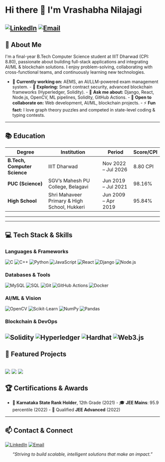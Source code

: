 <!--  Complete GitHub Profile README for Vrashabha Nilajagi-->
# Hi there 👋 I'm **Vrashabha Nilajagi**
[![LinkedIn](https://img.shields.io/badge/LinkedIn-0077B5?logo=linkedin&logoColor=white&style=for-the-badge)](https://www.linkedin.com/in/vrashabha-nilajagi/) [![Email](https://img.shields.io/badge/Email-D14836?logo=gmail&logoColor=white&style=for-the-badge)](mailto:vrashabhanilajagi1@gmail.com) 
---
## 🚀 About Me
I'm a final-year B.Tech Computer Science student at IIIT Dharwad (CPI: 8.80), passionate about building full-stack applications and integrating AI/ML & blockchain solutions. I enjoy problem-solving, collaborating with cross-functional teams, and continuously learning new technologies.
- 🔭 **Currently working on:** AEMS, an AI/LLM-powered exam management system.  - 🌱 **Exploring:** Smart contract security, advanced blockchain frameworks (Hyperledger, Solidity).  - 💬 **Ask me about:** Django, React, Node.js, OpenCV, ML pipelines, Solidity, GitHub Actions.  - 👯 **Open to collaborate on:** Web development, AI/ML, blockchain projects.  - ⚡ **Fun fact:** I love graph theory puzzles and competed in state-level coding & typing contests.  
---
## 📚 Education

| Degree                       | Institution                                  | Period              | Score/CPI |
| ---------------------------- | -------------------------------------------- | ------------------- | --------- |
| **B.Tech, Computer Science** | IIIT Dharwad                                 | Nov 2022 – Jul 2026 | 8.80 CPI  |
| **PUC (Science)**            | SGV’s Mahesh PU College, Belagavi            | Jun 2019 – Jul 2021 | 98.16%    |
| **High School**              | Shri Mahaveer Primary & High School, Hukkeri | Jun 2009 – Apr 2019 | 95.84%    |

---
---
## 💻 Tech Stack & Skills
### Languages & Frameworks
![C](https://img.shields.io/badge/C-%2300599C.svg?logo=c&logoColor=white) ![C++](https://img.shields.io/badge/C++-%2300599C.svg?logo=c%2B%2B&logoColor=white) ![Python](https://img.shields.io/badge/Python-%2314354C.svg?logo=python&logoColor=white) ![JavaScript](https://img.shields.io/badge/JavaScript-%23F7DF1E.svg?logo=javascript&logoColor=black) ![React](https://img.shields.io/badge/React-%2320232a.svg?logo=react&logoColor=%2361DAFB) ![Django](https://img.shields.io/badge/Django-%23092E20.svg?logo=django&logoColor=white) ![Node.js](https://img.shields.io/badge/Node.js-%2343853D.svg?logo=node.js&logoColor=white)
### Databases & Tools
![MySQL](https://img.shields.io/badge/MySQL-%234479A1.svg?logo=mysql&logoColor=white) ![SQL](https://img.shields.io/badge/SQL-%23007ACC.svg?logo=mysql&logoColor=white) ![Git](https://img.shields.io/badge/Git-%23F05032.svg?logo=git&logoColor=white) ![GitHub Actions](https://img.shields.io/badge/GitHub%20Actions-%232671E5.svg?logo=github-actions&logoColor=white) ![Docker](https://img.shields.io/badge/Docker-%230DB7ED.svg?logo=docker&logoColor=white)
### AI/ML & Vision
![OpenCV](https://img.shields.io/badge/OpenCV-%23white.svg?logo=opencv&logoColor=white) ![Scikit-Learn](https://img.shields.io/badge/scikit--learn-%23F7931E.svg?logo=scikit-learn&logoColor=white) ![NumPy](https://img.shields.io/badge/NumPy-%23013243.svg?logo=numpy&logoColor=white) ![Pandas](https://img.shields.io/badge/Pandas-%2320232A.svg?logo=pandas&logoColor=white)
### Blockchain & DevOps
![Solidity](https://img.shields.io/badge/Solidity-%236A5CFF.svg?logo=solidity&logoColor=white) ![Hyperledger](https://img.shields.io/badge/Hyperledger-%23007FBF.svg?logo=hyperledger&logoColor=white) ![Hardhat](https://img.shields.io/badge/Hardhat-%23EAB839.svg?logo=hardhat&logoColor=black) ![Web3.js](https://img.shields.io/badge/Web3.js-%236F2F88.svg?logo=web3-dot-js&logoColor=white)
---
## 🚀 Featured Projects
<a href="https://github.com/vrashabha13/AEMS" target="_blank">  <img align="center" src="https://github-readme-stats.vercel.app/api/pin/?username=vrashabha13&repo=AEMS&theme=radical" /></a>
<a href="https://github.com/STUDYHUB02/CertiChain" target="_blank">  <img align="center" src="https://github-readme-stats.vercel.app/api/pin/?username=STUDYHUB02&repo=CertiChain&theme=radical" /></a>
<a href="https://github.com/STUDYHUB02/StockAlysis" target="_blank">  <img align="center" src="https://github-readme-stats.vercel.app/api/pin/?username=STUDYHUB02&repo=StockAlysis&theme=radical" /></a>
---
## 🏆 Certifications & Awards
- 🥇 **Karnataka State Rank Holder**, 12th Grade (2021)  - 🎓 **JEE Mains**: 95.9 percentile (2022)  - 📜 Qualified **JEE Advanced** (2022)  
---
## 📫 Contact & Connect
[![LinkedIn](https://img.shields.io/badge/-LinkedIn-0077B5?style=flat-square&logo=linkedin&logoColor=white)](https://www.linkedin.com/in/vrashabha-nilajagi/) [![Email](https://img.shields.io/badge/-Email-D14836?style=flat-square&logo=gmail&logoColor=white)](mailto:vrashabhanilajagi1@gmail.com)
<p align="center">  <em>“Striving to build scalable, intelligent solutions that make an impact.”</em></p>
